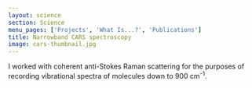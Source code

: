 ```yaml
---
layout: science
section: Science
menu_pages: ['Projects', 'What Is...?', 'Publications']
title: Narrowband CARS spectroscopy
image: cars-thumbnail.jpg
---
```

I worked with coherent anti-Stokes Raman scattering for the purposes of recording vibrational spectra of molecules down to 900 cm<sup>-1</sup>.
